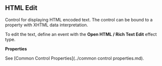 ## HTML Edit

Control for displaying HTML encoded text. The control can be bound to a property with XHTML data interpretation.

To edit the text, define an event with the **Open HTML / Rich Text Edit** effect type.

**Properties**

See [Common Control Properties](../common control properties.md).